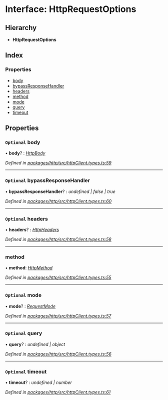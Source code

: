 # Interface: HttpRequestOptions

## Hierarchy

* **HttpRequestOptions**

## Index

### Properties

* [body](httprequestoptions.md#optional-body)
* [bypassResponseHandler](httprequestoptions.md#optional-bypassresponsehandler)
* [headers](httprequestoptions.md#optional-headers)
* [method](httprequestoptions.md#method)
* [mode](httprequestoptions.md#optional-mode)
* [query](httprequestoptions.md#optional-query)
* [timeout](httprequestoptions.md#optional-timeout)

## Properties

### `Optional` body

• **body**? : *[HttpBody](../README.md#httpbody)*

*Defined in [packages/http/src/httpClient.types.ts:59](https://github.com/headline-1/coolio/blob/c80476b/packages/http/src/httpClient.types.ts#L59)*

___

### `Optional` bypassResponseHandler

• **bypassResponseHandler**? : *undefined | false | true*

*Defined in [packages/http/src/httpClient.types.ts:60](https://github.com/headline-1/coolio/blob/c80476b/packages/http/src/httpClient.types.ts#L60)*

___

### `Optional` headers

• **headers**? : *[HttpHeaders](../README.md#httpheaders)*

*Defined in [packages/http/src/httpClient.types.ts:58](https://github.com/headline-1/coolio/blob/c80476b/packages/http/src/httpClient.types.ts#L58)*

___

###  method

• **method**: *[HttpMethod](../enums/httpmethod.md)*

*Defined in [packages/http/src/httpClient.types.ts:55](https://github.com/headline-1/coolio/blob/c80476b/packages/http/src/httpClient.types.ts#L55)*

___

### `Optional` mode

• **mode**? : *[RequestMode](../README.md#requestmode)*

*Defined in [packages/http/src/httpClient.types.ts:57](https://github.com/headline-1/coolio/blob/c80476b/packages/http/src/httpClient.types.ts#L57)*

___

### `Optional` query

• **query**? : *undefined | object*

*Defined in [packages/http/src/httpClient.types.ts:56](https://github.com/headline-1/coolio/blob/c80476b/packages/http/src/httpClient.types.ts#L56)*

___

### `Optional` timeout

• **timeout**? : *undefined | number*

*Defined in [packages/http/src/httpClient.types.ts:61](https://github.com/headline-1/coolio/blob/c80476b/packages/http/src/httpClient.types.ts#L61)*
